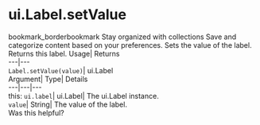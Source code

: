  
#  ui.Label.setValue
bookmark_borderbookmark Stay organized with collections  Save and categorize content based on your preferences.
Sets the value of the label. 
Returns this label.
Usage| Returns  
---|---  
`Label.setValue(value)`| ui.Label  
Argument| Type| Details  
---|---|---  
this: `ui.label`| ui.Label| The ui.Label instance.  
`value`| String| The value of the label.  
Was this helpful?

